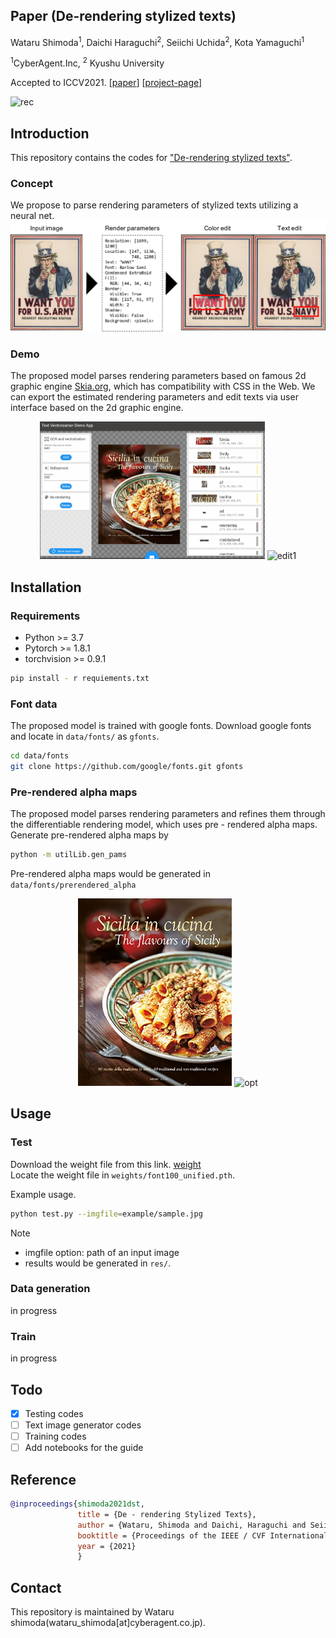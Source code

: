 ## Paper (De-rendering stylized texts)
Wataru Shimoda<sup>1</sup>, Daichi Haraguchi<sup>2</sup>, Seiichi Uchida<sup>2</sup>, Kota Yamaguchi<sup>1</sup>

<sup>1</sup>CyberAgent.Inc, <sup>2</sup> Kyushu University

Accepted to ICCV2021.
[[paper]()]
[[project-page]()]

<img src = "example/rec0.png" title = "rec" >

## Introduction
This repository contains the codes for ["De-rendering stylized texts"]().
### Concept
We propose to parse rendering parameters of stylized texts utilizing a neural net.
<img src = "example/concept.jpg" title = "concept" >

### Demo
The proposed model parses rendering parameters based on famous 2d graphic engine [Skia.org](https://skia.org/), which has compatibility with CSS in the Web.
We can export the estimated rendering parameters and edit texts via user interface based on the 2d graphic engine.

<div align = 'center'>
<img src = "example/edit0.gif" title = "edit0" height = "220" >
<img src = "example/edit1.gif" title = "edit1" height = "220" >
</div>

## Installation

### Requirements
- Python >= 3.7
- Pytorch >= 1.8.1
- torchvision >= 0.9.1

```bash
pip install - r requiements.txt
```

### Font data
The proposed model is trained with google fonts.
Download google fonts and locate in `data/fonts/` as `gfonts`.
```bash
cd data/fonts
git clone https://github.com/google/fonts.git gfonts
```

### Pre-rendered alpha maps
The proposed model parses rendering parameters and refines them through the differentiable rendering model, which uses pre - rendered alpha maps.
Generate pre-rendered alpha maps by
```bash
python -m utilLib.gen_pams
```
Pre-rendered alpha maps would be generated in `data/fonts/prerendered_alpha`

<div align = 'center'>
<img src = "example/sample.jpg" title = "inp" height = "300" >
<img src = "example/opt.gif" title = "opt" height = "300" >
</div>


## Usage

### Test
Download the weight file from this link.
[weight](https://drive.google.com/file/d/1HBcfV0nfSluCWCHGgGerx7QNJZJpOv3h/view?usp=sharing)  
Locate the weight file in `weights/font100_unified.pth`.

Example usage.
```bash
python test.py --imgfile=example/sample.jpg
```
Note
- imgfile option: path of an input image
- results would be generated in `res/`.

### Data generation
in progress

### Train
in progress


## Todo
- [x] Testing codes
- [ ] Text image generator codes
- [ ] Training codes
- [ ] Add notebooks for the guide

## Reference
```bibtex
@inproceedings{shimoda2021dst,
               title = {De - rendering Stylized Texts},
               author = {Wataru, Shimoda and Daichi, Haraguchi and Seiichi, Uchida and Koata, Yamaguchi},
               booktitle = {Proceedings of the IEEE / CVF International Conference on Computer Vision.},
               year = {2021}
               }
```

## Contact
This repository is maintained by Wataru shimoda(wataru_shimoda[at]cyberagent.co.jp).
